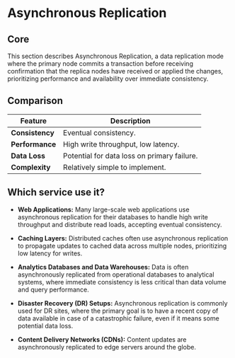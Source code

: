# Asynchronous Replication

## Core

This section describes Asynchronous Replication, a data replication mode where the primary node commits a transaction before receiving confirmation that the replica nodes have received or applied the changes, prioritizing performance and availability over immediate consistency.

## Comparison

| Feature | Description |
|---|---|
| **Consistency** | Eventual consistency. |
| **Performance** | High write throughput, low latency. |
| **Data Loss** | Potential for data loss on primary failure. |
| **Complexity** | Relatively simple to implement. |

## Which service use it?



-   **Web Applications:** Many large-scale web applications use asynchronous replication for their databases to handle high write throughput and distribute read loads, accepting eventual consistency.

-   **Caching Layers:** Distributed caches often use asynchronous replication to propagate updates to cached data across multiple nodes, prioritizing low latency for writes.

-   **Analytics Databases and Data Warehouses:** Data is often asynchronously replicated from operational databases to analytical systems, where immediate consistency is less critical than data volume and query performance.

-   **Disaster Recovery (DR) Setups:** Asynchronous replication is commonly used for DR sites, where the primary goal is to have a recent copy of data available in case of a catastrophic failure, even if it means some potential data loss.

-   **Content Delivery Networks (CDNs):** Content updates are asynchronously replicated to edge servers around the globe.
